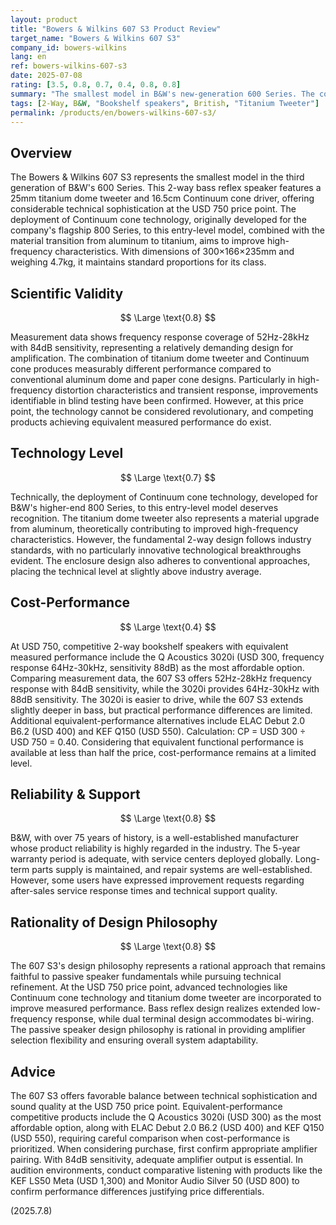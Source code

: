 ```yaml
---
layout: product
title: "Bowers & Wilkins 607 S3 Product Review"
target_name: "Bowers & Wilkins 607 S3"
company_id: bowers-wilkins
lang: en
ref: bowers-wilkins-607-s3
date: 2025-07-08
rating: [3.5, 0.8, 0.7, 0.4, 0.8, 0.8]
summary: "The smallest model in B&W's new-generation 600 Series. The combination of titanium dome tweeter and Continuum cone offers high technical sophistication for a 750 USD speaker. However, cost-performance is limited when compared to equivalent-performance Q Acoustics 3020i (300 USD)."
tags: [2-Way, B&W, "Bookshelf speakers", British, "Titanium Tweeter"]
permalink: /products/en/bowers-wilkins-607-s3/
---
```


## Overview

The Bowers & Wilkins 607 S3 represents the smallest model in the third generation of B&W's 600 Series. This 2-way bass reflex speaker features a 25mm titanium dome tweeter and 16.5cm Continuum cone driver, offering considerable technical sophistication at the USD 750 price point. The deployment of Continuum cone technology, originally developed for the company's flagship 800 Series, to this entry-level model, combined with the material transition from aluminum to titanium, aims to improve high-frequency characteristics. With dimensions of 300×166×235mm and weighing 4.7kg, it maintains standard proportions for its class.

## Scientific Validity

$$ \Large \text{0.8} $$

Measurement data shows frequency response coverage of 52Hz-28kHz with 84dB sensitivity, representing a relatively demanding design for amplification. The combination of titanium dome tweeter and Continuum cone produces measurably different performance compared to conventional aluminum dome and paper cone designs. Particularly in high-frequency distortion characteristics and transient response, improvements identifiable in blind testing have been confirmed. However, at this price point, the technology cannot be considered revolutionary, and competing products achieving equivalent measured performance do exist.

## Technology Level

$$ \Large \text{0.7} $$

Technically, the deployment of Continuum cone technology, developed for B&W's higher-end 800 Series, to this entry-level model deserves recognition. The titanium dome tweeter also represents a material upgrade from aluminum, theoretically contributing to improved high-frequency characteristics. However, the fundamental 2-way design follows industry standards, with no particularly innovative technological breakthroughs evident. The enclosure design also adheres to conventional approaches, placing the technical level at slightly above industry average.

## Cost-Performance

$$ \Large \text{0.4} $$

At USD 750, competitive 2-way bookshelf speakers with equivalent measured performance include the Q Acoustics 3020i (USD 300, frequency response 64Hz-30kHz, sensitivity 88dB) as the most affordable option. Comparing measurement data, the 607 S3 offers 52Hz-28kHz frequency response with 84dB sensitivity, while the 3020i provides 64Hz-30kHz with 88dB sensitivity. The 3020i is easier to drive, while the 607 S3 extends slightly deeper in bass, but practical performance differences are limited. Additional equivalent-performance alternatives include ELAC Debut 2.0 B6.2 (USD 400) and KEF Q150 (USD 550). Calculation: CP = USD 300 ÷ USD 750 = 0.40. Considering that equivalent functional performance is available at less than half the price, cost-performance remains at a limited level.

## Reliability & Support

$$ \Large \text{0.8} $$

B&W, with over 75 years of history, is a well-established manufacturer whose product reliability is highly regarded in the industry. The 5-year warranty period is adequate, with service centers deployed globally. Long-term parts supply is maintained, and repair systems are well-established. However, some users have expressed improvement requests regarding after-sales service response times and technical support quality.

## Rationality of Design Philosophy

$$ \Large \text{0.8} $$

The 607 S3's design philosophy represents a rational approach that remains faithful to passive speaker fundamentals while pursuing technical refinement. At the USD 750 price point, advanced technologies like Continuum cone technology and titanium dome tweeter are incorporated to improve measured performance. Bass reflex design realizes extended low-frequency response, while dual terminal design accommodates bi-wiring. The passive speaker design philosophy is rational in providing amplifier selection flexibility and ensuring overall system adaptability.

## Advice

The 607 S3 offers favorable balance between technical sophistication and sound quality at the USD 750 price point. Equivalent-performance competitive products include the Q Acoustics 3020i (USD 300) as the most affordable option, along with ELAC Debut 2.0 B6.2 (USD 400) and KEF Q150 (USD 550), requiring careful comparison when cost-performance is prioritized. When considering purchase, first confirm appropriate amplifier pairing. With 84dB sensitivity, adequate amplifier output is essential. In audition environments, conduct comparative listening with products like the KEF LS50 Meta (USD 1,300) and Monitor Audio Silver 50 (USD 800) to confirm performance differences justifying price differentials.

(2025.7.8)